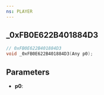 ```yaml
---
ns: PLAYER
---
```

## _0xFB0E622B401884D3

```c
// 0xFB0E622B401884D3
void _0xFB0E622B401884D3(Any p0);
```

## Parameters
* **p0**:
